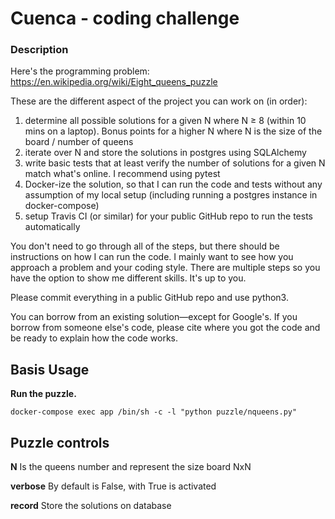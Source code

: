 # Cuenca - coding challenge


### Description

Here's the programming problem: https://en.wikipedia.org/wiki/Eight_queens_puzzle

These are the different aspect of the project you can work on (in order):
1. determine all possible solutions for a given N where N ≥ 8 (within 10 mins on a laptop). Bonus points for a higher N where N is the size of the board / number of queens
2. iterate over N and store the solutions in postgres using SQLAlchemy
3. write basic tests that at least verify the number of solutions for a given N match what's online. I recommend using pytest
4. Docker-ize the solution, so that I can run the code and tests without any assumption of my local setup (including running a postgres instance in docker-compose)
5. setup Travis CI (or similar) for your public GitHub repo to run the tests automatically

You don't need to go through all of the steps, but there should be instructions on how I can run the code. I mainly want to see how you approach a problem and your coding style. There are multiple steps so you have the option to show me different skills. It's up to you.

Please commit everything in a public GitHub repo and use python3.

You can borrow from an existing solution—except for Google's. If you borrow from someone else's code, please cite where you got the code and be ready to explain how the code works.

## Basis Usage

**Run the puzzle.**

```docker-compose exec app /bin/sh -c -l "python puzzle/nqueens.py"```


## Puzzle controls

**N**
Is the queens number and represent the size board NxN

**verbose**
By default is False, with True is activated

**record**
Store the solutions on database

